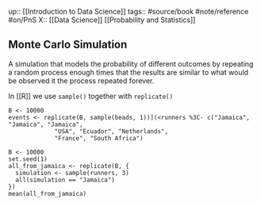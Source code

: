 up:: [[Introduction to Data Science]]
tags:: #source/book #note/reference #on/PnS 
X:: [[Data Science]] [[Probability and Statistics]]

## Monte Carlo Simulation

A simulation that models the probability of different outcomes by repeating a random process enough times that the results are similar to what would be observed it the process repeated forever.

In [[R]] we use `sample()` together with `replicate()`

```
B <- 10000
events <- replicate(B, sample(beads, 1))](<runners %3C- c("Jamaica", "Jamaica", "Jamaica", 
             "USA", "Ecuador", "Netherlands", 
             "France", "South Africa")

B <- 10000
set.seed(1)
all_from_jamaica <- replicate(B, {
  simulation <- sample(runners, 3)
  all(simulation == "Jamaica")
})
mean(all_from_jamaica)
```

